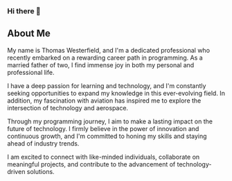 ### Hi there 👋
<h2>About Me</h2>

<p>My name is Thomas Westerfield, and I'm a dedicated professional who recently embarked on a rewarding career path in programming. As a married father of two, I find immense joy in both my personal and professional life.</p>

<p>I have a deep passion for learning and technology, and I'm constantly seeking opportunities to expand my knowledge in this ever-evolving field. In addition, my fascination with aviation has inspired me to explore the intersection of technology and aerospace.</p>

<p>Through my programming journey, I aim to make a lasting impact on the future of technology. I firmly believe in the power of innovation and continuous growth, and I'm committed to honing my skills and staying ahead of industry trends.</p>

<p>I am excited to connect with like-minded individuals, collaborate on meaningful projects, and contribute to the advancement of technology-driven solutions.</p>
<!--
**Tallstone1984/Tallstone1984** is a ✨ _special_ ✨ repository because its `README.md` (this file) appears on your GitHub profile.

Here are some ideas to get you started:

- 🔭 I’m currently working on ...
- 🌱 I’m currently learning ...
- 👯 I’m looking to collaborate on ...
- 🤔 I’m looking for help with ...
- 💬 Ask me about ...
- 📫 How to reach me: ...
- 😄 Pronouns: ...
- ⚡ Fun fact: ...
-->
